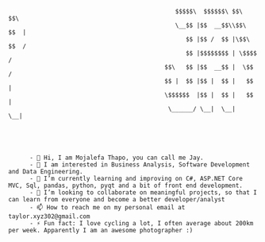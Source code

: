             
                                                   $$$$$\  $$$$$$\ $$\     $$\ 
                                                   \__$$ |$$  __$$\\$$\   $$  |
                                                      $$ |$$ /  $$ |\$$\ $$  / 
                                                      $$ |$$$$$$$$ | \$$$$  /  
                                                $$\   $$ |$$  __$$ |  \$$  /   
                                                $$ |  $$ |$$ |  $$ |   $$ |    
                                                \$$$$$$  |$$ |  $$ |   $$ |    
                                                 \______/ \__|  \__|   \__|    
                                                                   
                               



          - 👋 Hi, I am Mojalefa Thapo, you can call me Jay.
          - 👀 I am interested in Business Analysis, Software Development and Data Engineering.
          - 🌱 I’m currently learning and improving on C#, ASP.NET Core MVC, Sql, pandas, python, pyqt and a bit of front end development.
          - 💞️ I’m looking to collaborate on meaningful projects, so that I can learn from everyone and become a better developer/analyst
          - 📫 How to reach me on my personal email at taylor.xyz302@gmail.com
          - ⚡ Fun fact: I love cycling a lot, I often average about 200km per week. Apparently I am an awesome photographer :)

